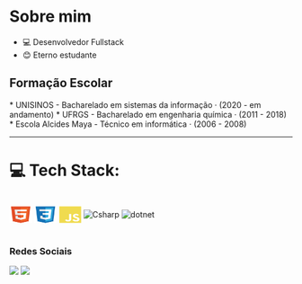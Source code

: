 <h1>Sobre mim</h1>

* 💻 Desenvolvedor Fullstack
* 😊 Eterno estudante 

<h2>Formação Escolar</h2>
* UNISINOS - Bacharelado em sistemas da informação · (2020 - em andamento)
* UFRGS - Bacharelado em engenharia química · (2011 - 2018)
* Escola Alcides Maya - Técnico em informática · (2006 - 2008)
<hr>

# 💻 Tech Stack:

<div style="display: inline_block"><br>
  <img align="center" alt="HTML" height="30" width="40" src="https://raw.githubusercontent.com/devicons/devicon/master/icons/html5/html5-original.svg">
  <img align="center" alt="CSS" height="30" width="40" src="https://raw.githubusercontent.com/devicons/devicon/master/icons/css3/css3-original.svg">
  <img align="center" alt="javascript" height="30" width="40" src="https://raw.githubusercontent.com/devicons/devicon/master/icons/javascript/javascript-plain.svg">
  <img align="center" alt="Csharp" height="30" width="40" src="https://cdn.jsdelivr.net/gh/devicons/devicon/icons/csharp/csharp-original.svg" />
  <img align="center" alt="dotnet" height="30" width="40" src="https://cdn.jsdelivr.net/gh/devicons/devicon/icons/dotnetcore/dotnetcore-original.svg" />


</div>
 
 <br>
 
  ### Redes Sociais
 
<div>
    <a href="https://www.linkedin.com/in/carlos-leuck-moreira-5994b952/" target="_blank"><img src="https://img.shields.io/badge/-LinkedIn-%230077B5?style=for-the-badge&logo=linkedin&logoColor=white" target="_blank"></a>
  <a href="https://www.instagram.com/carlos_leuck/" target="_blank"><img src="https://img.shields.io/badge/-Instagram-%23E4405F?style=for-the-badge&logo=instagram&logoColor=white" target="_blank"></a>
</div>




